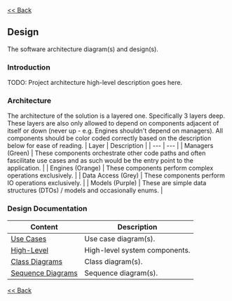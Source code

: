 [<< Back](../README.md)

## Design
The software architecture diagram(s) and design(s).

### Introduction
TODO: Project architecture high-level description goes here.

### Architecture
The architecture of the solution is a layered one. Specifically 3 layers deep. These layers are also only allowed to depend on components adjacent of itself or down (never up - e.g. Engines shouldn't depend on managers). All components should be color coded correctly based on the description below for ease of reading.
| Layer | Description |
| --- | --- |
| Managers (Green) | These components orchestrate other code paths and often fascilitate use cases and as such would be the entry point to the application. |
| Engines (Orange) | These components perform complex operations exclusively. |
| Data Access (Grey) | These components perform IO operations exclusively. |
| Models (Purple) | These are simple data structures (DTOs) / models and occasionally enums. |

### Design Documentation
| Content | Description
| -- | -- |
| [Use Cases](./design.use_cases.md) | Use case diagram(s).
| [High-Level](./design.high_level.md) | High-level system components.
| [Class Diagrams](./design.class.md) | Class diagram(s).
| [Sequence Diagrams](./design.sequence.md) | Sequence diagram(s).

[<< Back](../README.md)